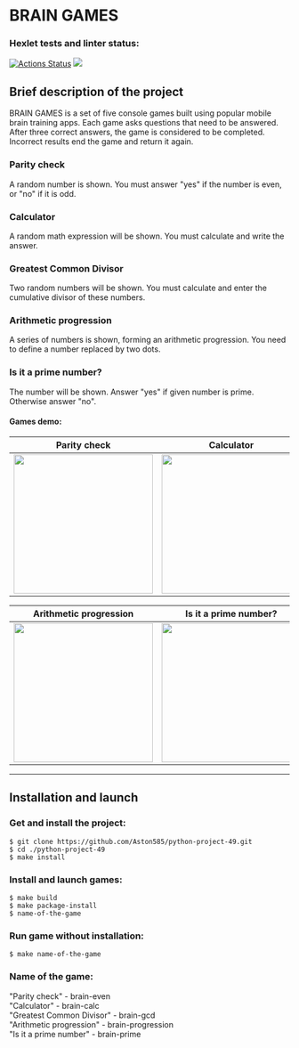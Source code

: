 # BRAIN GAMES

### Hexlet tests and linter status:

[![Actions Status](https://github.com/Aston585/python-project-49/workflows/hexlet-check/badge.svg)](https://github.com/Aston585/python-project-49/actions)
<a href="https://codeclimate.com/github/Aston585/python-project-49/maintainability"><img src="https://api.codeclimate.com/v1/badges/54757df8be7df3307d01/maintainability" /></a>

## Brief description of the project

BRAIN GAMES is a set of five console games built using popular mobile brain training apps. Each game asks questions that need to be answered. After three correct answers, the game is considered to be completed. Incorrect results end the game and return it again.

### Parity check

A random number is shown. You must answer "yes" if the number is even, or "no" if it is odd.

### Calculator

A random math expression will be shown. You must calculate and write the answer.

### Greatest Common Divisor

Two random numbers will be shown. You must calculate and enter the cumulative divisor of these numbers.

### Arithmetic progression

A series of numbers is shown, forming an arithmetic progression. You need to define a number replaced by two dots.

### Is it a prime number?

The number will be shown. Answer "yes" if given number is prime. Otherwise answer "no".

#### Games demo:

|                                                              Parity check                                                              |                                                               Calculator                                                               |                                                        Greatest Common Divisor                                                         |
| :------------------------------------------------------------------------------------------------------------------------------------: | :------------------------------------------------------------------------------------------------------------------------------------: | :------------------------------------------------------------------------------------------------------------------------------------: |
| <a href="https://asciinema.org/a/536369" target="_blank"><img src="https://asciinema.org/a/536369.svg" width="250" height="250" /></a> | <a href="https://asciinema.org/a/537758" target="_blank"><img src="https://asciinema.org/a/537758.svg" width="250" height="250" /></a> | <a href="https://asciinema.org/a/537772" target="_blank"><img src="https://asciinema.org/a/537772.svg" width="250" height="250" /></a> |

|                                                         Arithmetic progression                                                         |                                                         Is it a prime number?                                                          |
| :------------------------------------------------------------------------------------------------------------------------------------: | :------------------------------------------------------------------------------------------------------------------------------------: |
| <a href="https://asciinema.org/a/538621" target="_blank"><img src="https://asciinema.org/a/538621.svg" width="250" height="250" /></a> | <a href="https://asciinema.org/a/538041" target="_blank"><img src="https://asciinema.org/a/538041.svg" width="250" height="250" /></a> |

---

## Installation and launch

### Get and install the project:

```
$ git clone https://github.com/Aston585/python-project-49.git
$ cd ./python-project-49
$ make install
```

### Install and launch games:

```
$ make build
$ make package-install
$ name-of-the-game
```

### Run game without installation:

```
$ make name-of-the-game
```

### Name of the game:

"Parity check" - brain-even  
"Calculator" - brain-calc  
"Greatest Common Divisor" - brain-gcd  
"Arithmetic progression" - brain-progression  
"Is it a prime number" - brain-prime
